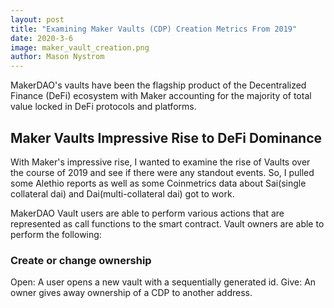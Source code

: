 ```yaml
---
layout: post
title: "Examining Maker Vaults (CDP) Creation Metrics From 2019"
date: 2020-3-6
image: maker_vault_creation.png
author: Mason Nystrom
---
```


MakerDAO's vaults have been the flagship product of the Decentralized Finance (DeFi) ecosystem with Maker accounting for the majority of total value locked in DeFi protocols and platforms. 

## Maker Vaults Impressive Rise to DeFi Dominance

With Maker's impressive rise, I wanted to examine the rise of Vaults over the course of 2019 and see if there were any standout events. So, I pulled some Alethio reports as well as some Coinmetrics data about Sai(single collateral dai) and Dai(multi-collateral dai) got to work.

MakerDAO Vault users are able to perform various actions that are represented as call functions to the smart contract. Vault owners are able to perform the following:

### Create or change ownership
Open: A user opens a new vault with a sequentially generated id.
Give: An owner gives away ownership of a CDP to another address.
